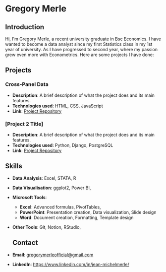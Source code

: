 # Gregory Merle

## Introduction
Hi, I'm Gregory Merle, a recent university graduate in Bsc Economics. I have wanted to become a data analyst since my first Statistics class in my 1st year of university. As I have progressed to second year, where my passion grew even more with Econometrics. 
Here are some projects I have done:

## Projects
### Cross-Panel Data
- **Description**: A brief description of what the project does and its main features.
- **Technologies used**: HTML, CSS, JavaScript
- **Link**: [Project Repository](https://github.com/username/project1-repo)

### [Project 2 Title]
- **Description**: A brief description of what the project does and its main features.
- **Technologies used**: Python, Django, PostgreSQL
- **Link**: [Project Repository](https://github.com/username/project2-repo)


## Skills
- **Data Analysis**: Excel, STATA, R
- **Data Visualisation**: ggplot2, Power BI,
- **Microsoft Tools**:
  - **Excel**: Advanced formulas, PivotTables,
  - **PowerPoint**: Presentation creation, Data visualization, Slide design
  - **Word**: Document creation, Formatting, Template design
- **Other Tools**: Git, Notion, RStudio, 

  ## Contact
- **Email**: gregorymerleofficial@gmail.com
- **LinkedIn**: https://www.linkedin.com/in/jean-michelmerle/
  
